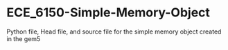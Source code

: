 # ECE_6150-Simple-Memory-Object

Python file, Head file, and source file for the simple memory object created in the gem5
